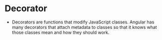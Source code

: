# Decorator

- Decorators are functions that modify JavaScript classes. Angular has many decorators that attach metadata to classes so that it knows what those classes mean and how they should work. 
